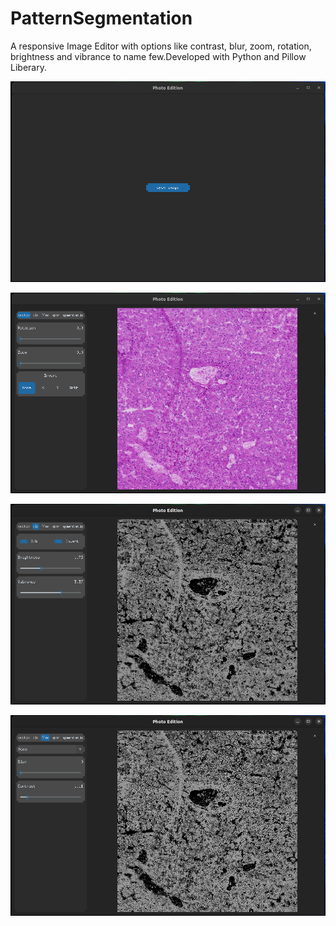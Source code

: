 # PatternSegmentation

A responsive Image Editor with options like contrast, blur, zoom, rotation, brightness and vibrance to name few.Developed with Python and Pillow Liberary.

![My Image](Image1.png)

![My Image](Image2.png)

![My Image](Image3.png)

![My Image](Image4.png)



